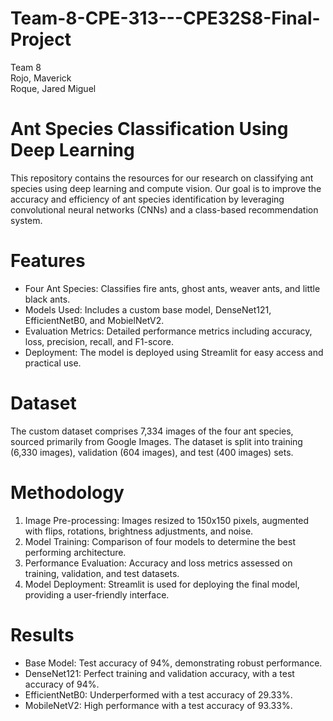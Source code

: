 # Team-8-CPE-313---CPE32S8-Final-Project
Team 8 <br>
Rojo, Maverick <br>
Roque, Jared Miguel
# Ant Species Classification Using Deep Learning
This repository contains the resources for our research on classifying ant species using deep learning and compute vision. Our goal is to improve the accuracy and efficiency of ant species identification by leveraging convolutional neural networks (CNNs) and a class-based recommendation system.
# Features
- Four Ant Species: Classifies fire ants, ghost ants, weaver ants, and little black ants.
- Models Used: Includes a custom base model, DenseNet121, EfficientNetB0, and MobielNetV2.
- Evaluation Metrics: Detailed performance metrics including accuracy, loss, precision, recall, and F1-score.
- Deployment: The model is deployed using Streamlit for easy access and practical use.
# Dataset
The custom dataset comprises 7,334 images of the four ant species, sourced primarily from Google Images. The dataset is split into training (6,330 images), validation (604 images), and test (400 images) sets.
# Methodology
1. Image Pre-processing: Images resized to 150x150 pixels, augmented with flips, rotations, brightness adjustments, and noise.
2. Model Training: Comparison of four models to determine the best performing architecture.
3. Performance Evaluation: Accuracy and loss metrics assessed on training, validation, and test datasets.
4. Model Deployment: Streamlit is used for deploying the final model, providing a user-friendly interface.
# Results
- Base Model: Test accuracy of 94%, demonstrating robust performance.
- DenseNet121: Perfect training and validation accuracy, with a test accuracy of 94%.
- EfficientNetB0: Underperformed with a test accuracy of 29.33%.
- MobileNetV2: High performance with a test accuracy of 93.33%.
